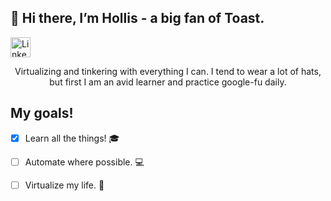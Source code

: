 ## 👋 Hi there, I’m Hollis - a big fan of Toast.


<p align="left">
  <a href="https://www.linkedin.com/in/henderson-hollis/"><img alt="LinkedIn" title="LinkedIn" height="32" width="32" src="https://unpkg.com/simple-icons@latest/icons/linkedin.svg"></a>
</p>


<p align="center">
Virtualizing and tinkering with everything I can.  
I tend to wear a lot of hats, but first I am an avid learner and practice google-fu daily. 
</p>

## My goals! 
- [x] Learn all the things! :mortar_board:

- [ ] Automate where possible. :computer:

- [ ] Virtualize my life. :file_folder:


